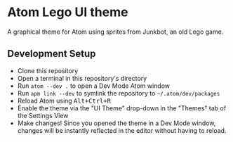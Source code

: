 # Atom Lego UI theme

A graphical theme for Atom using sprites from Junkbot, an old Lego game.

<!-- ![theme screenshot]() -->


## Development Setup

- Clone this repository
- Open a terminal in this repository's directory
- Run `atom --dev .` to open a Dev Mode Atom window
- Run `apm link --dev` to symlink the repository to `~/.atom/dev/packages`
- Reload Atom using <kbd>Alt+Ctrl+R</kbd>
- Enable the theme via the "UI Theme" drop-down in the "Themes" tab of the Settings View
- Make changes! Since you opened the theme in a Dev Mode window, changes will be instantly reflected in the editor without having to reload.
